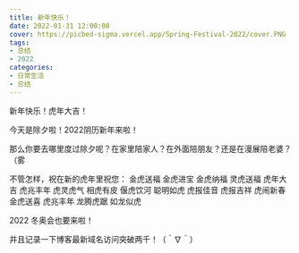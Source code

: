```yaml
---
title: 新年快乐！
date: 2022-01-31 12:00:00
cover: https://picbed-sigma.vercel.app/Spring-Festival-2022/cover.PNG
tags:
- 总结
- 2022
categories:
- 日常生活
- 总结
---
```

新年快乐！虎年大吉！
<!--more-->

今天是除夕啦！2022阴历新年来啦！

那么你要去哪里度过除夕呢？在家里陪家人？在外面陪朋友？还是在漫展陪老婆？（雾

不管怎样，祝在新的虎年里祝您：
金虎送福   金虎进宝   金虎纳福   灵虎送福   虎年大吉   虎兆丰年   虎灵虎气   相虎有皮
偃虎饮河   聪明如虎   虎报佳音   虎报吉祥   虎闹新春   金虎送喜   虎兆丰年   龙腾虎踞   如龙似虎

2022 冬奥会也要来啦！

并且记录一下博客最新域名访问突破两千！（＾∇＾）
